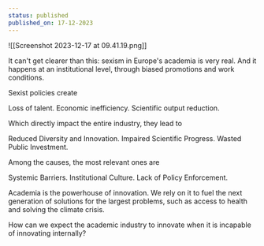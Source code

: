 ```yaml
---
status: published
published_on: 17-12-2023
---
```


![[Screenshot 2023-12-17 at 09.41.19.png]]

It can't get clearer than this: sexism in Europe's academia is very real. And it happens at an institutional level, through biased promotions and work conditions. 

Sexist policies create

Loss of talent. 
Economic inefficiency.
Scientific output reduction.

Which directly impact the entire industry, they lead to 

Reduced Diversity and Innovation.
Impaired Scientific Progress.
Wasted Public Investment.

Among the causes, the most relevant ones are 

Systemic Barriers.
Institutional Culture.
Lack of Policy Enforcement.

Academia is the powerhouse of innovation. We rely on it to fuel the next generation of solutions for the largest problems, such as access to health and solving the climate crisis. 

How can we expect the academic industry to innovate when it is incapable of innovating internally?
